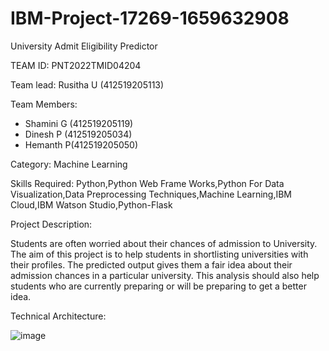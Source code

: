 # IBM-Project-17269-1659632908
University Admit Eligibility Predictor

TEAM ID: PNT2022TMID04204

Team lead: 
  Rusitha U (412519205113)

Team Members: 
*  Shamini G (412519205119)
*  Dinesh P (412519205034)
*  Hemanth P(412519205050)
  
Category: Machine Learning

Skills Required:
Python,Python Web Frame Works,Python For Data Visualization,Data Preprocessing Techniques,Machine Learning,IBM Cloud,IBM Watson Studio,Python-Flask

Project Description:

Students are often worried about their chances of admission to University. The aim of this project is to help students in shortlisting universities with their profiles. The predicted output gives them a fair idea about their admission chances in a particular university. This analysis should also help students who are currently preparing or will be preparing to get a better idea.

Technical Architecture:

![image](https://user-images.githubusercontent.com/101881098/203693089-5349c30e-52b8-4c9e-a96e-b1e7eaf42a8c.png)
